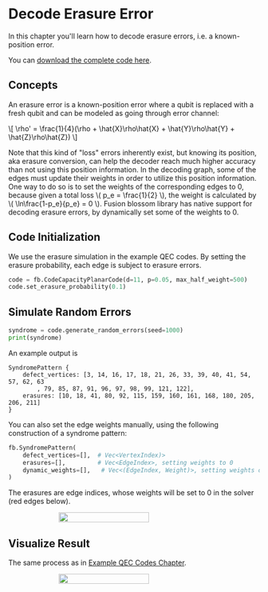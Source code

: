 # Decode Erasure Error

In this chapter you'll learn how to decode erasure errors, i.e. a known-position error.

You can [download the complete code here](./decode-erasure-error.py).

## Concepts

An erasure error is a known-position error where a qubit is replaced with a fresh qubit and can be modeled as going through error channel:

\\[ \rho' = \frac{1}{4}(\rho + \hat{X}\rho\hat{X} + \hat{Y}\rho\hat{Y} + \hat{Z}\rho\hat{Z}) \\]

Note that this kind of "loss" errors inherently exist, but knowing its position, aka erasure conversion, can help the decoder reach much higher accuracy than not using this position information.
In the decoding graph, some of the edges must update their weights in order to utilize this position information.
One way to do so is to set the weights of the corresponding edges to 0, because given a total loss \\( p_e = \frac{1}{2} \\), the weight is calculated by \\( \ln\frac{1-p_e}{p_e} = 0 \\).
Fusion blossom library has native support for decoding erasure errors, by dynamically set some of the weights to 0.

## Code Initialization

We use the erasure simulation in the example QEC codes.
By setting the erasure probability, each edge is subject to erasure errors.

```python
code = fb.CodeCapacityPlanarCode(d=11, p=0.05, max_half_weight=500)
code.set_erasure_probability(0.1)
```

## Simulate Random Errors

```python
syndrome = code.generate_random_errors(seed=1000)
print(syndrome)
```

An example output is

```
SyndromePattern {
    defect_vertices: [3, 14, 16, 17, 18, 21, 26, 33, 39, 40, 41, 54, 57, 62, 63
        , 79, 85, 87, 91, 96, 97, 98, 99, 121, 122],
    erasures: [10, 18, 41, 80, 92, 115, 159, 160, 161, 168, 180, 205, 206, 211]
}
```

You can also set the edge weights manually, using the following construction of a syndrome pattern:
```python
fb.SyndromePattern(
    defect_vertices=[],  # Vec<VertexIndex)>
    erasures=[],         # Vec<EdgeIndex>, setting weights to 0
    dynamic_weights=[],   # Vec<(EdgeIndex, Weight)>, setting weights of certain edges to the new weights
)
```

The erasures are edge indices, whose weights will be set to 0 in the solver (red edges below).

<div style="display: flex; justify-content: center;">
    <img src="../img/decode-erasure-error-syndrome.png" style="width: 60%;"/>
</div>


## Visualize Result

The same process as in [Example QEC Codes Chapter](./example-qec-codes.md).

<div style="display: flex; justify-content: center;">
    <img src="../img/decode-erasure-error.png" style="width: 60%;"/>
</div>

